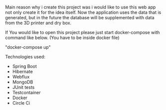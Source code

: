 Main reason why i create this project was i would like to use this web app not only create it for the idea itself.
Now the application uses the data that is generated, 
but in the future the database will be supplemented with data from the 3D printer and dry box.

If You would like to open this project please just start docker-compose with command like below.
(You have to be inside docker file)

"docker-compose up"

Technologies used:
- Spring Boot
- Hibernate
- Webflux
- MongoDB
- JUnit tests
- Testcontainer
- Docker
- Circle Ci
